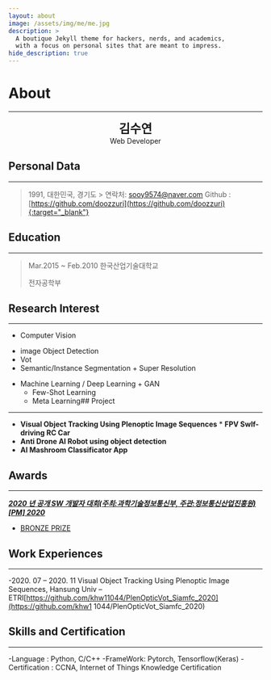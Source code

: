 ```yaml
---
layout: about
image: /assets/img/me/me.jpg
description: >
  A boutique Jekyll theme for hackers, nerds, and academics,
  with a focus on personal sites that are meant to impress.
hide_description: true
---
```


# About
<!--author-->
***
<center>
<span style="font-size:170%;font-weight:bold"> 김수연
</span>
</center>
<center>Web Developer</center>
<center></center>

## Personal Data
---
> 1991, 대한민국, 경기도 > 연락처: sooy9574@naver.com
> Github : [https://github.com/doozzuri](https://github.com/doozzuri){:target="_blank"}
## Education
---
> Mar.2015 ~ Feb.2010 한국산업기술대학교
>
> 전자공학부
## Research Interest
 
---
* Computer Vision
+ image Object Detection
+ Vot
+ Semantic/Instance Segmentation + Super Resolution
* Machine Learning / Deep Learning + GAN
    + Few-Shot Learning
    + Meta Learning## Project
---
* **Visual Object Tracking Using Plenoptic Image Sequences** * **FPV Swlf-driving RC Car**
* **Anti Drone AI Robot using object detection**
* **AI Mashroom Classificator App**
## Awards
---
[***2020 년 공개 SW 개발자 대회(주최:과학기술정보통신부, 주관:정보통신산업진흥원)[PM] 2020***](https://www.youtube.com/watch?v=ah9MZQ0PjMI&t=60s)
- [BRONZE PRIZE](https://blog.naver.com/khw11044/222152408161)</a>
## Work Experiences
---
-2020. 07 – 2020. 11
Visual Object Tracking Using Plenoptic Image Sequences, Hansung Univ – ETRI[https://github.com/khw11044/PlenOpticVot_Siamfc_2020](https://github.com/khw1 1044/PlenOpticVot_Siamfc_2020)
## Skills and Certification
---
-Language : Python, C/C++
-FrameWork: Pytorch, Tensorflow(Keras)
-Certification : CCNA, Internet of Things Knowledge Certification
```
